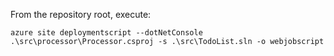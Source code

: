 From the repository root, execute:

```dos
azure site deploymentscript --dotNetConsole .\src\processor\Processor.csproj -s .\src\TodoList.sln -o webjobscript
```
